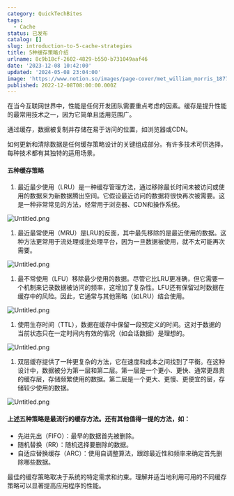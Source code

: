 ```yaml
---
category: QuickTechBites
tags:
  - Cache
status: 已发布
catalog: []
slug: introduction-to-5-cache-strategies
title: 5种缓存策略介绍
urlname: 8c9b18cf-2602-4829-b550-b731049aaf46
date: '2023-12-08 10:42:00'
updated: '2024-05-08 23:04:00'
image: 'https://www.notion.so/images/page-cover/met_william_morris_1877_willow.jpg'
published: 2022-12-08T08:00:00.000Z
---
```


在当今互联网世界中，性能是任何开发团队需要重点考虑的因素。缓存是提升性能的最常用技术之一，因为它简单且适用范围广。


通过缓存，数据被复制并存储在易于访问的位置，如浏览器或CDN。


如何更新和清除数据是任何缓存策略设计的关键组成部分。有许多技术可供选择，每种技术都有其独特的适用场景。


#### 五种缓存策略

1. 最近最少使用（LRU）是一种缓存管理方法，通过移除最长时间未被访问或使用的数据来为新数据腾出空间。它假设最近访问的数据将很快再次被需要。这是一种非常常见的方法，经常用于浏览器、CDN和操作系统。

![Untitled.png](https://prod-files-secure.s3.us-west-2.amazonaws.com/5d24fe63-e567-4804-86f9-9fdc62e13082/74494354-3dc7-4fc2-be3e-7e15913b3f24/Untitled.png?X-Amz-Algorithm=AWS4-HMAC-SHA256&X-Amz-Content-Sha256=UNSIGNED-PAYLOAD&X-Amz-Credential=ASIAZI2LB466TELLE727%2F20250203%2Fus-west-2%2Fs3%2Faws4_request&X-Amz-Date=20250203T053655Z&X-Amz-Expires=3600&X-Amz-Security-Token=IQoJb3JpZ2luX2VjEPL%2F%2F%2F%2F%2F%2F%2F%2F%2F%2FwEaCXVzLXdlc3QtMiJIMEYCIQCOqScKyVZH7DkvNaAtulPymM1qC2te4befRVYv7%2FwOjAIhAJ%2B1PuIN0Uw5HEqrtVKx6vhRVukrxieh49g3Tjs%2BLdiMKogECPv%2F%2F%2F%2F%2F%2F%2F%2F%2F%2FwEQABoMNjM3NDIzMTgzODA1Igx%2FCj4ojZPs%2BedBkQ4q3AOWIj24s6c%2F5gLtScxavWNnj%2FotEcg8MnkCbXtdU8oCIFuFxiPGUZ8TP%2F66zMEi6HaOFKY72RxXoeQH1cGcmX8w45qkfVCSyAPG7IWuXKCqitSMJcWNoOC4DQHy1u70u7l4oEOGoF8UIOJaDVRnHkqLVKPOXAeG4EBmY2yLRag3dHmgABG81%2FbRiNmYxbn%2BCq6PsA4RlZ3HsTPzc7Fs49%2BRT8PBU6o2lOr3hqy9PWPclRbd5ABAsO%2FAM6ddq1LPWx%2BfYH7i%2FosJdY2VPaMKGpHmedMKyawaw3WSg%2BFe0RX5muUuHkC9CSiZv1wzctzD4sm2E3GjkfxgIDGxTmf76sjrfeA%2B%2FkPJHGg%2BQrUbEp93nqrQTOf5R0iwxiviiX0CmhKyH1iXhqMavAi1mLzfsvorvzkMcBpPmwYv3o%2F1%2FuxW8Tzei6to251XJFAy1sBjmGkVOh0uu1miUAlbBiDeJPWyF09gjwAWlDnkd6fqdBNtij5qT2Epiw9iW5foRQjthWTYMfFu5dPE3VJbgmx%2Ban84NnFtjilhPanpmrfKSDk4%2B6s3q4pWGYcbRhoulsebR69%2F6B5GBfMl5RpMesn6eE0Iypm%2BK2tok9hcSeY47VywXAw4TTSmt%2BmHq1jedjDnv4C9BjqkASo3TyblIfi89xH%2FmmKWamGZH9z1rLfhXRIMTGM5TY4zHFKH0i0hdICAg66v%2FlOCMW%2B8n6d4blOUM7RBDxVmdxFtFL3qGir9bqw0x9K2kw%2FI7ZFk5%2Bj7SiP7T2ot06N%2FjEPafbPPp3lf7PTD2gE6IOZ0bVavVS%2BYJRs7yJqIahPoVS6LAFPKBYpHrcC5ENVuUaAxvAdDVkJccs14QUbf3IP054A3&X-Amz-Signature=9110df36da2ef5a162e3a60a2ff70108059d0e8dd2bc8d496c54c4e1cc84a0d1&X-Amz-SignedHeaders=host&x-id=GetObject)

1. 最近最常使用（MRU）是LRU的反面，其中最先移除的是最近使用的数据。这种方法更常用于流处理或批处理平台，因为一旦数据被使用，就不太可能再次需要。

![Untitled.png](https://prod-files-secure.s3.us-west-2.amazonaws.com/5d24fe63-e567-4804-86f9-9fdc62e13082/9394e615-e149-4cd8-9a1b-e3c39cda8184/Untitled.png?X-Amz-Algorithm=AWS4-HMAC-SHA256&X-Amz-Content-Sha256=UNSIGNED-PAYLOAD&X-Amz-Credential=ASIAZI2LB466TELLE727%2F20250203%2Fus-west-2%2Fs3%2Faws4_request&X-Amz-Date=20250203T053655Z&X-Amz-Expires=3600&X-Amz-Security-Token=IQoJb3JpZ2luX2VjEPL%2F%2F%2F%2F%2F%2F%2F%2F%2F%2FwEaCXVzLXdlc3QtMiJIMEYCIQCOqScKyVZH7DkvNaAtulPymM1qC2te4befRVYv7%2FwOjAIhAJ%2B1PuIN0Uw5HEqrtVKx6vhRVukrxieh49g3Tjs%2BLdiMKogECPv%2F%2F%2F%2F%2F%2F%2F%2F%2F%2FwEQABoMNjM3NDIzMTgzODA1Igx%2FCj4ojZPs%2BedBkQ4q3AOWIj24s6c%2F5gLtScxavWNnj%2FotEcg8MnkCbXtdU8oCIFuFxiPGUZ8TP%2F66zMEi6HaOFKY72RxXoeQH1cGcmX8w45qkfVCSyAPG7IWuXKCqitSMJcWNoOC4DQHy1u70u7l4oEOGoF8UIOJaDVRnHkqLVKPOXAeG4EBmY2yLRag3dHmgABG81%2FbRiNmYxbn%2BCq6PsA4RlZ3HsTPzc7Fs49%2BRT8PBU6o2lOr3hqy9PWPclRbd5ABAsO%2FAM6ddq1LPWx%2BfYH7i%2FosJdY2VPaMKGpHmedMKyawaw3WSg%2BFe0RX5muUuHkC9CSiZv1wzctzD4sm2E3GjkfxgIDGxTmf76sjrfeA%2B%2FkPJHGg%2BQrUbEp93nqrQTOf5R0iwxiviiX0CmhKyH1iXhqMavAi1mLzfsvorvzkMcBpPmwYv3o%2F1%2FuxW8Tzei6to251XJFAy1sBjmGkVOh0uu1miUAlbBiDeJPWyF09gjwAWlDnkd6fqdBNtij5qT2Epiw9iW5foRQjthWTYMfFu5dPE3VJbgmx%2Ban84NnFtjilhPanpmrfKSDk4%2B6s3q4pWGYcbRhoulsebR69%2F6B5GBfMl5RpMesn6eE0Iypm%2BK2tok9hcSeY47VywXAw4TTSmt%2BmHq1jedjDnv4C9BjqkASo3TyblIfi89xH%2FmmKWamGZH9z1rLfhXRIMTGM5TY4zHFKH0i0hdICAg66v%2FlOCMW%2B8n6d4blOUM7RBDxVmdxFtFL3qGir9bqw0x9K2kw%2FI7ZFk5%2Bj7SiP7T2ot06N%2FjEPafbPPp3lf7PTD2gE6IOZ0bVavVS%2BYJRs7yJqIahPoVS6LAFPKBYpHrcC5ENVuUaAxvAdDVkJccs14QUbf3IP054A3&X-Amz-Signature=f50019c52847d60978cbd575fd9fcdcd0add8b5056bc63c917976d60a0113442&X-Amz-SignedHeaders=host&x-id=GetObject)

1. 最不常使用（LFU）移除最少使用的数据。尽管它比LRU更准确，但它需要一个机制来记录数据被访问的频率，这增加了复杂性。LFU还有保留过时数据在缓存中的风险。因此，它通常与其他策略（如LRU）结合使用。

![Untitled.png](https://prod-files-secure.s3.us-west-2.amazonaws.com/5d24fe63-e567-4804-86f9-9fdc62e13082/ff489bb8-941e-4617-b208-e17020ed7ada/Untitled.png?X-Amz-Algorithm=AWS4-HMAC-SHA256&X-Amz-Content-Sha256=UNSIGNED-PAYLOAD&X-Amz-Credential=ASIAZI2LB466TELLE727%2F20250203%2Fus-west-2%2Fs3%2Faws4_request&X-Amz-Date=20250203T053655Z&X-Amz-Expires=3600&X-Amz-Security-Token=IQoJb3JpZ2luX2VjEPL%2F%2F%2F%2F%2F%2F%2F%2F%2F%2FwEaCXVzLXdlc3QtMiJIMEYCIQCOqScKyVZH7DkvNaAtulPymM1qC2te4befRVYv7%2FwOjAIhAJ%2B1PuIN0Uw5HEqrtVKx6vhRVukrxieh49g3Tjs%2BLdiMKogECPv%2F%2F%2F%2F%2F%2F%2F%2F%2F%2FwEQABoMNjM3NDIzMTgzODA1Igx%2FCj4ojZPs%2BedBkQ4q3AOWIj24s6c%2F5gLtScxavWNnj%2FotEcg8MnkCbXtdU8oCIFuFxiPGUZ8TP%2F66zMEi6HaOFKY72RxXoeQH1cGcmX8w45qkfVCSyAPG7IWuXKCqitSMJcWNoOC4DQHy1u70u7l4oEOGoF8UIOJaDVRnHkqLVKPOXAeG4EBmY2yLRag3dHmgABG81%2FbRiNmYxbn%2BCq6PsA4RlZ3HsTPzc7Fs49%2BRT8PBU6o2lOr3hqy9PWPclRbd5ABAsO%2FAM6ddq1LPWx%2BfYH7i%2FosJdY2VPaMKGpHmedMKyawaw3WSg%2BFe0RX5muUuHkC9CSiZv1wzctzD4sm2E3GjkfxgIDGxTmf76sjrfeA%2B%2FkPJHGg%2BQrUbEp93nqrQTOf5R0iwxiviiX0CmhKyH1iXhqMavAi1mLzfsvorvzkMcBpPmwYv3o%2F1%2FuxW8Tzei6to251XJFAy1sBjmGkVOh0uu1miUAlbBiDeJPWyF09gjwAWlDnkd6fqdBNtij5qT2Epiw9iW5foRQjthWTYMfFu5dPE3VJbgmx%2Ban84NnFtjilhPanpmrfKSDk4%2B6s3q4pWGYcbRhoulsebR69%2F6B5GBfMl5RpMesn6eE0Iypm%2BK2tok9hcSeY47VywXAw4TTSmt%2BmHq1jedjDnv4C9BjqkASo3TyblIfi89xH%2FmmKWamGZH9z1rLfhXRIMTGM5TY4zHFKH0i0hdICAg66v%2FlOCMW%2B8n6d4blOUM7RBDxVmdxFtFL3qGir9bqw0x9K2kw%2FI7ZFk5%2Bj7SiP7T2ot06N%2FjEPafbPPp3lf7PTD2gE6IOZ0bVavVS%2BYJRs7yJqIahPoVS6LAFPKBYpHrcC5ENVuUaAxvAdDVkJccs14QUbf3IP054A3&X-Amz-Signature=e55153168b02e61fb941a8a5225f5d46e78cdebdbdfb991f74f169cff828020a&X-Amz-SignedHeaders=host&x-id=GetObject)

1. 使用生存时间（TTL），数据在缓存中保留一段预定义的时间。这对于数据的当前状态只在一定时间内有效的情况（如会话数据）是理想的。

![Untitled.png](https://prod-files-secure.s3.us-west-2.amazonaws.com/5d24fe63-e567-4804-86f9-9fdc62e13082/480ed8d3-f3c7-4a40-a9c6-4ca2e915c139/Untitled.png?X-Amz-Algorithm=AWS4-HMAC-SHA256&X-Amz-Content-Sha256=UNSIGNED-PAYLOAD&X-Amz-Credential=ASIAZI2LB466TELLE727%2F20250203%2Fus-west-2%2Fs3%2Faws4_request&X-Amz-Date=20250203T053655Z&X-Amz-Expires=3600&X-Amz-Security-Token=IQoJb3JpZ2luX2VjEPL%2F%2F%2F%2F%2F%2F%2F%2F%2F%2FwEaCXVzLXdlc3QtMiJIMEYCIQCOqScKyVZH7DkvNaAtulPymM1qC2te4befRVYv7%2FwOjAIhAJ%2B1PuIN0Uw5HEqrtVKx6vhRVukrxieh49g3Tjs%2BLdiMKogECPv%2F%2F%2F%2F%2F%2F%2F%2F%2F%2FwEQABoMNjM3NDIzMTgzODA1Igx%2FCj4ojZPs%2BedBkQ4q3AOWIj24s6c%2F5gLtScxavWNnj%2FotEcg8MnkCbXtdU8oCIFuFxiPGUZ8TP%2F66zMEi6HaOFKY72RxXoeQH1cGcmX8w45qkfVCSyAPG7IWuXKCqitSMJcWNoOC4DQHy1u70u7l4oEOGoF8UIOJaDVRnHkqLVKPOXAeG4EBmY2yLRag3dHmgABG81%2FbRiNmYxbn%2BCq6PsA4RlZ3HsTPzc7Fs49%2BRT8PBU6o2lOr3hqy9PWPclRbd5ABAsO%2FAM6ddq1LPWx%2BfYH7i%2FosJdY2VPaMKGpHmedMKyawaw3WSg%2BFe0RX5muUuHkC9CSiZv1wzctzD4sm2E3GjkfxgIDGxTmf76sjrfeA%2B%2FkPJHGg%2BQrUbEp93nqrQTOf5R0iwxiviiX0CmhKyH1iXhqMavAi1mLzfsvorvzkMcBpPmwYv3o%2F1%2FuxW8Tzei6to251XJFAy1sBjmGkVOh0uu1miUAlbBiDeJPWyF09gjwAWlDnkd6fqdBNtij5qT2Epiw9iW5foRQjthWTYMfFu5dPE3VJbgmx%2Ban84NnFtjilhPanpmrfKSDk4%2B6s3q4pWGYcbRhoulsebR69%2F6B5GBfMl5RpMesn6eE0Iypm%2BK2tok9hcSeY47VywXAw4TTSmt%2BmHq1jedjDnv4C9BjqkASo3TyblIfi89xH%2FmmKWamGZH9z1rLfhXRIMTGM5TY4zHFKH0i0hdICAg66v%2FlOCMW%2B8n6d4blOUM7RBDxVmdxFtFL3qGir9bqw0x9K2kw%2FI7ZFk5%2Bj7SiP7T2ot06N%2FjEPafbPPp3lf7PTD2gE6IOZ0bVavVS%2BYJRs7yJqIahPoVS6LAFPKBYpHrcC5ENVuUaAxvAdDVkJccs14QUbf3IP054A3&X-Amz-Signature=7d81d91c260572dbc3a2dc639a206727460f52e8e93ed13fd38def769a1118f0&X-Amz-SignedHeaders=host&x-id=GetObject)

1. 双层缓存提供了一种更复杂的方法，它在速度和成本之间找到了平衡。在这种设计中，数据被分为第一层和第二层。第一层是一个更小、更快、通常更昂贵的缓存层，存储频繁使用的数据。第二层是一个更大、更慢、更便宜的层，存储较少使用的数据。

![Untitled.png](https://prod-files-secure.s3.us-west-2.amazonaws.com/5d24fe63-e567-4804-86f9-9fdc62e13082/35e68090-275d-4707-9e9a-ce86f000e9eb/Untitled.png?X-Amz-Algorithm=AWS4-HMAC-SHA256&X-Amz-Content-Sha256=UNSIGNED-PAYLOAD&X-Amz-Credential=ASIAZI2LB466TELLE727%2F20250203%2Fus-west-2%2Fs3%2Faws4_request&X-Amz-Date=20250203T053655Z&X-Amz-Expires=3600&X-Amz-Security-Token=IQoJb3JpZ2luX2VjEPL%2F%2F%2F%2F%2F%2F%2F%2F%2F%2FwEaCXVzLXdlc3QtMiJIMEYCIQCOqScKyVZH7DkvNaAtulPymM1qC2te4befRVYv7%2FwOjAIhAJ%2B1PuIN0Uw5HEqrtVKx6vhRVukrxieh49g3Tjs%2BLdiMKogECPv%2F%2F%2F%2F%2F%2F%2F%2F%2F%2FwEQABoMNjM3NDIzMTgzODA1Igx%2FCj4ojZPs%2BedBkQ4q3AOWIj24s6c%2F5gLtScxavWNnj%2FotEcg8MnkCbXtdU8oCIFuFxiPGUZ8TP%2F66zMEi6HaOFKY72RxXoeQH1cGcmX8w45qkfVCSyAPG7IWuXKCqitSMJcWNoOC4DQHy1u70u7l4oEOGoF8UIOJaDVRnHkqLVKPOXAeG4EBmY2yLRag3dHmgABG81%2FbRiNmYxbn%2BCq6PsA4RlZ3HsTPzc7Fs49%2BRT8PBU6o2lOr3hqy9PWPclRbd5ABAsO%2FAM6ddq1LPWx%2BfYH7i%2FosJdY2VPaMKGpHmedMKyawaw3WSg%2BFe0RX5muUuHkC9CSiZv1wzctzD4sm2E3GjkfxgIDGxTmf76sjrfeA%2B%2FkPJHGg%2BQrUbEp93nqrQTOf5R0iwxiviiX0CmhKyH1iXhqMavAi1mLzfsvorvzkMcBpPmwYv3o%2F1%2FuxW8Tzei6to251XJFAy1sBjmGkVOh0uu1miUAlbBiDeJPWyF09gjwAWlDnkd6fqdBNtij5qT2Epiw9iW5foRQjthWTYMfFu5dPE3VJbgmx%2Ban84NnFtjilhPanpmrfKSDk4%2B6s3q4pWGYcbRhoulsebR69%2F6B5GBfMl5RpMesn6eE0Iypm%2BK2tok9hcSeY47VywXAw4TTSmt%2BmHq1jedjDnv4C9BjqkASo3TyblIfi89xH%2FmmKWamGZH9z1rLfhXRIMTGM5TY4zHFKH0i0hdICAg66v%2FlOCMW%2B8n6d4blOUM7RBDxVmdxFtFL3qGir9bqw0x9K2kw%2FI7ZFk5%2Bj7SiP7T2ot06N%2FjEPafbPPp3lf7PTD2gE6IOZ0bVavVS%2BYJRs7yJqIahPoVS6LAFPKBYpHrcC5ENVuUaAxvAdDVkJccs14QUbf3IP054A3&X-Amz-Signature=48395b39e6d3a6e4589257bf2aa47cd7480a12b1fa6e6cd6c93a1041b8b0cc2b&X-Amz-SignedHeaders=host&x-id=GetObject)


#### 上述五种策略是最流行的缓存方法。还有其他值得一提的方法，如：

- 先进先出（FIFO）：最早的数据首先被删除。
- 随机替换（RR）：随机选择要删除的数据。
- 自适应替换缓存（ARC）：使用自调整算法，跟踪最近性和频率来确定首先删除哪些数据。

最佳的缓存策略取决于系统的特定需求和约束。理解并适当地利用可用的不同缓存策略可以显著提高应用程序的性能。

